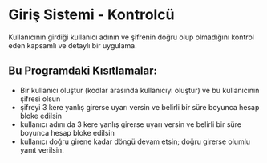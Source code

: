 # **Giriş Sistemi - Kontrolcü**
Kullanıcının girdiği kullanıcı adının ve şifrenin doğru olup olmadığını kontrol eden kapsamlı ve detaylı bir uygulama.

## Bu Programdaki Kısıtlamalar:
- Bir kullanıcı oluştur (kodlar arasında kullanıcıyı oluştur) ve bu kullanıcının şifresi olsun
- şifreyi 3 kere yanlış girerse uyarı versin ve belirli bir süre boyunca hesap bloke edilsin
- kullanıcı adını da 3 kere yanlış girerse uyarı versin ve belirli bir süre boyunca hesap bloke edilsin
- kullanıcı doğru girene kadar döngü devam etsin; doğru girerse olumlu yanıt verilsin.


